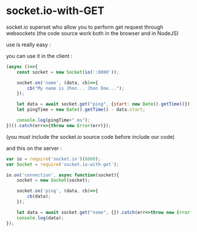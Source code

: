 # socket.io-with-GET
socket.io superset who allow you to perform get request through websockets
(the code source work both in the browser and in NodeJS)

use is really easy :

you can use it in the client :
```js
(async ()=>{
	const socket = new Socket(io(':8080'));

	socket.on('name', (data, cb)=>{
		cb("My name is Jhon... Jhon Doe...");
	});

	let data = await socket.get("ping", {start: new Date().getTime()}).catch(err=>{throw new Error(err)});
	let pingTime = new Date().getTime() - data.start;

	console.log(pingTime+" ms");
})().catch(err=>{throw new Error(err)});
```
(you must include the socket.io source code before include our code)


and this on the server :
```js
var io = require('socket.io')(8080);
var Socket = require('socket.io-with-get');

io.on('connection', async function(socket){
	socket = new Socket(socket);

	socket.on('ping', (data, cb)=>{
		cb(data);
	});

	let data = await socket.get("name", {}).catch(err=>throw new Error(err));
	console.log(data);
});
```

